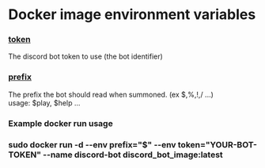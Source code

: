 <h1> Docker image environment variables </h1>
<h3><u> token </u></h3>
<p> The discord bot token to use (the bot identifier) </p>
<h3><u> prefix </u></h3>
<p> The prefix the bot should read when summoned. (ex $,%,!,/ ...) </br>
usage: $play, $help ... </p>
<h3> Example docker run usage <h3>
sudo docker run -d --env prefix="$" --env token="YOUR-BOT-TOKEN" --name discord-bot discord_bot_image:latest

